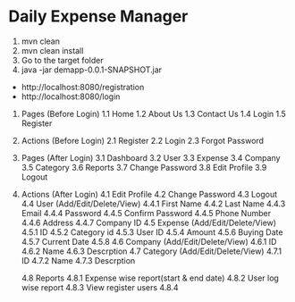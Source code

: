 # Daily Expense Manager

1. mvn clean
2. mvn clean install
3. Go to the target folder
4. java -jar demapp-0.0.1-SNAPSHOT.jar

- http://localhost:8080/registration
- http://localhost:8080/login


1. Pages (Before Login) 
	1.1 Home 
	1.2 About Us 
	1.3 Contact Us 
	1.4 Login 
	1.5 Register 
	
2. Actions (Before Login)
	2.1 Register
	2.2 Login
	2.3 Forgot Password

3. Pages (After Login)
	3.1 Dashboard
	3.2 User
	3.3 Expense
	3.4 Company
	3.5 Category
	3.6 Reports
	3.7 Change Password
	3.8 Edit Profile
	3.9 Logout

4. Actions (After Login)
	4.1 Edit Profile
	4.2 Change Password
    4.3 Logout	
	4.4 User (Add/Edit/Delete/View)
		4.4.1 First Name
		4.4.2 Last Name
		4.4.3 Email
		4.4.4 Password
		4.4.5 Confirm Password
		4.4.5 Phone Number
		4.4.6 Address
		4.4.7 Company ID
	4.5 Expense (Add/Edit/Delete/View)
		4.5.1 ID
		4.5.2 Category id
		4.5.3 User ID
		4.5.4 Amount
		4.5.6 Buying Date
		4.5.7 Current Date
		4.5.8 
	4.6 Company (Add/Edit/Delete/View)
		4.6.1 ID
		4.6.2 Name
		4.6.3 Descrption
	4.7 Category (Add/Edit/Delete/View)
		4.7.1 ID
		4.7.2 Name
		4.7.3 Descrption
	
	4.8 Reports
		4.8.1 Expense wise report(start & end date)	
		4.8.2 User log wise report
		4.8.3 View register users
		4.8.4 
